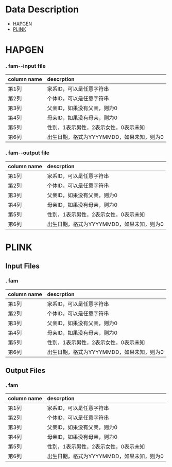 # Data Description
- [HAPGEN](#HAPGEN)
- [PLINK](#PLINK)

# <span id="HAPGEN">HAPGEN</span>
### **. fam**--input file
|column name| descrption|
|:----  |:----  |
|第1列| 家系ID，可以是任意字符串|
|第2列| 个体ID，可以是任意字符串|
|第3列| 父亲ID，如果没有父亲，则为0|
|第4列| 母亲ID，如果没有母亲，则为0|
|第5列| 性别，1表示男性，2表示女性，0表示未知|
|第6列| 出生日期，格式为YYYYMMDD，如果未知，则为0|

### **. fam**--output file
|column name| descrption|
|:----  |:----  |
|第1列| 家系ID，可以是任意字符串|
|第2列| 个体ID，可以是任意字符串|
|第3列| 父亲ID，如果没有父亲，则为0|
|第4列| 母亲ID，如果没有母亲，则为0|
|第5列| 性别，1表示男性，2表示女性，0表示未知|
|第6列| 出生日期，格式为YYYYMMDD，如果未知，则为0|

# <span id="PLINK">PLINK</span>
## Input Files
### **. fam**
|column name| descrption|
|:----  |:----  |
|第1列| 家系ID，可以是任意字符串|
|第2列| 个体ID，可以是任意字符串|
|第3列| 父亲ID，如果没有父亲，则为0|
|第4列| 母亲ID，如果没有母亲，则为0|
|第5列| 性别，1表示男性，2表示女性，0表示未知|
|第6列| 出生日期，格式为YYYYMMDD，如果未知，则为0|

## Output Files
### **. fam**
|column name| descrption|
|:----  |:----  |
|第1列| 家系ID，可以是任意字符串|
|第2列| 个体ID，可以是任意字符串|
|第3列| 父亲ID，如果没有父亲，则为0|
|第4列| 母亲ID，如果没有母亲，则为0|
|第5列| 性别，1表示男性，2表示女性，0表示未知|
|第6列| 出生日期，格式为YYYYMMDD，如果未知，则为0|
